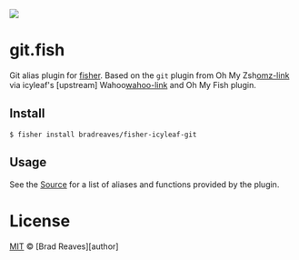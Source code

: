 ![][license-badge]

# git.fish

Git alias plugin for [fisher][fisher-link]. 
Based on the `git` plugin from Oh My Zsh[omz-link] via 
icyleaf's [upstream] Wahoo[wahoo-link] and Oh My Fish plugin.

## Install

```fish
$ fisher install bradreaves/fisher-icyleaf-git
```

## Usage

See the [Source](conf.d/git.fish) for a list of aliases and functions provided by the plugin.

# License

[MIT][mit] © [Brad Reaves][author]


[mit]:            https://opensource.org/licenses/MIT
[icyleaf]:        https://github.com/icyleaf
[brad]:	          https://bradreaves.net
[wahoo-link]:     https://github.com/wa/wahoo
[omf-link]:       https://www.github.com/oh-my-fish/oh-my-fish
[omz-xcode-link]: https://github.com/robbyrussell/oh-my-zsh/blob/master/plugins/xcode/xcode.plugin.zsh
[license-badge]:  https://img.shields.io/badge/license-MIT-007EC7.svg?style=flat-square
[omz-link]:	  https://github.com/ohmyzsh/ohmyzsh/tree/master/plugins/git
[fisher-link]:	  https://github.com/jorgebucaran/fisher
